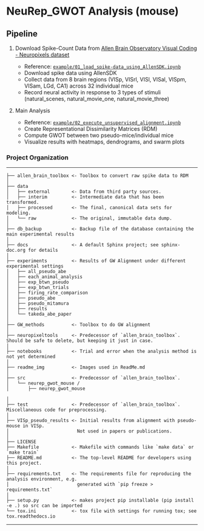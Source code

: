 # NeuRep_GWOT Analysis (mouse)

## Pipeline
1. Download Spike-Count Data from [Allen Brain Observatory Visual Coding - Neuropixels dataset](https://allensdk.readthedocs.io/en/latest/visual_coding_neuropixels.html)
    - Reference: [`example/01_load_spike-data_using_AllenSDK.ipynb`](example/01_load_spike-data_using_AllenSDK.ipynb)
    - Download spike data using AllenSDK
    - Collect data from 8 brain regions (VISp, VISrl, VISl, VISal, VISpm, VISam, LGd, CA1) across 32 individual mice
    - Record neural activity in response to 3 types of stimuli (natural_scenes, natural_movie_one, natural_movie_three)

2. Main Analysis
    - Reference: [`example/02_execute_unsupervised_alignment.ipynb`](example/02_execute_unsupervised_alignment.ipynb)
    - Create Representational Dissimilarity Matrices (RDM)
    - Compute GWOT between two pseudo-mice/individual mice
    - Visualize results with heatmaps, dendrograms, and swarm plots


### Project Organization

------------

    ├── allen_brain_toolbox <- Toolbox to convert raw spike data to RDM
    │
    ├── data
    │   ├── external        <- Data from third party sources.
    │   ├── interim         <- Intermediate data that has been transformed.
    │   ├── processed       <- The final, canonical data sets for modeling.
    │   └── raw             <- The original, immutable data dump.
    │
    ├── db_backup           <- Backup file of the database containing the main experimental results
    │
    ├── docs                <- A default Sphinx project; see sphinx-doc.org for details
    │
    ├── experiments         <- Results of GW Alignment under different experimental settings
    │   ├── all_pseudo_abe
    │   ├── each_animal_analysis
    │   ├── exp_btwn_pseudo
    │   ├── exp_btwn_trials
    │   ├── firing_rate_comparison
    │   ├── pseudo_abe
    │   ├── pseudo_mitamura
    │   ├── results
    │   └── takeda_abe_paper
    │
    ├── GW_methods          <- Toolbox to do GW alignment
    │
    ├── neuropixeltools     <- Predecessor of `allen_brain_toolbox`. Should be safe to delete, but keeping it just in case.
    │
    ├── notebooks           <- Trial and error when the analysis method is not yet determined
    │
    ├── readme_img          <- Images used in ReadMe.md
    │
    ├── src                 <- Predecessor of `allen_brain_toolbox`.
    │   └── neurep_gwot_mouse /
    │       ├── neurep_gwot_mouse

    │
    ├── test                <- Predecessor of `allen_brain_toolbox`. Miscellaneous code for preprocessing.
    │
    ├── VISp_pseudo_results <- Initial results from alignment with pseudo-mouse in VISp.
    │                         Not used in papers or publications.
    │
    ├── LICENSE
    ├── Makefile            <- Makefile with commands like `make data` or `make train`
    ├── README.md           <- The top-level README for developers using this project.
    │
    ├── requirements.txt    <- The requirements file for reproducing the analysis environment, e.g.
    │                         generated with `pip freeze > requirements.txt`
    │
    ├── setup.py            <- makes project pip installable (pip install -e .) so src can be imported
    └── tox.ini             <- tox file with settings for running tox; see tox.readthedocs.io


--------
